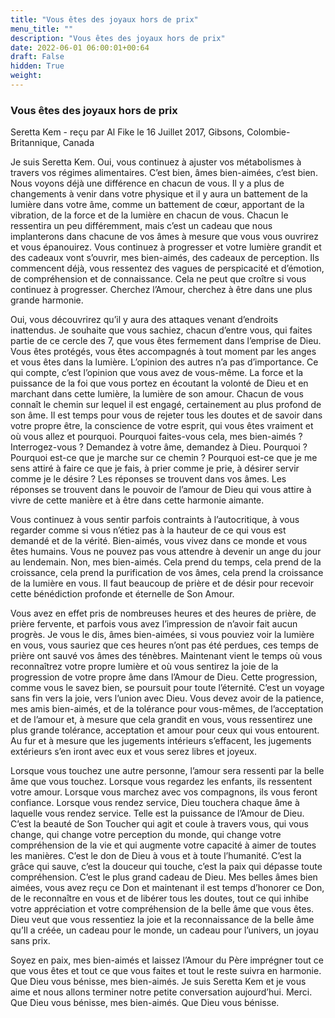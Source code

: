 ```yaml
---
title: "Vous êtes des joyaux hors de prix"
menu_title: ""
description: "Vous êtes des joyaux hors de prix"
date: 2022-06-01 06:00:01+00:64
draft: False
hidden: True
weight:
---
```

### Vous êtes des joyaux hors de prix

Seretta Kem - reçu par Al Fike le 16 Juillet 2017, Gibsons, Colombie-Britannique, Canada

Je suis Seretta Kem. Oui, vous continuez à ajuster vos métabolismes à travers vos régimes alimentaires. C’est bien, âmes bien-aimées, c’est bien. Nous voyons déjà une différence en chacun de vous. Il y a plus de changements à venir dans votre physique et il y aura un battement de la lumière dans votre âme, comme un battement de cœur, apportant de la vibration, de la force et de la lumière en chacun de vous. Chacun le ressentira un peu différemment, mais c’est un cadeau que nous implanterons dans chacune de vos âmes à mesure que vous vous ouvrirez et vous épanouirez. Vous continuez à progresser et votre lumière grandit et des cadeaux vont s’ouvrir, mes bien-aimés, des cadeaux de perception. Ils commencent déjà, vous ressentez des vagues de perspicacité et d’émotion, de compréhension et de connaissance. Cela ne peut que croître si vous continuez à progresser. Cherchez l’Amour, cherchez à être dans une plus grande harmonie.

Oui, vous découvrirez qu’il y aura des attaques venant d’endroits inattendus. Je souhaite que vous sachiez, chacun d’entre vous, qui faites partie de ce cercle des 7, que vous êtes fermement dans l’emprise de Dieu. Vous êtes protégés, vous êtes accompagnés à tout moment par les anges et vous êtes dans la lumière. L’opinion des autres n’a pas d’importance. Ce qui compte, c’est l’opinion que vous avez de vous-même. La force et la puissance de la foi que vous portez en écoutant la volonté de Dieu et en marchant dans cette lumière, la lumière de son amour. Chacun de vous connaît le chemin sur lequel il est engagé, certainement au plus profond de son âme. Il est temps pour vous de rejeter tous les doutes et de savoir dans votre propre être, la conscience de votre esprit, qui vous êtes vraiment et où vous allez et pourquoi. Pourquoi faites-vous cela, mes bien-aimés ? Interrogez-vous ? Demandez à votre âme, demandez à Dieu. Pourquoi ? Pourquoi est-ce que je marche sur ce chemin ? Pourquoi est-ce que je me sens attiré à faire ce que je fais, à prier comme je prie, à désirer servir comme je le désire ? Les réponses se trouvent dans vos âmes. Les réponses se trouvent dans le pouvoir de l’amour de Dieu qui vous attire à vivre de cette manière et à être dans cette harmonie aimante.

Vous continuez à vous sentir parfois contraints à l’autocritique, à vous regarder comme si vous n’étiez pas à la hauteur de ce qui vous est demandé et de la vérité. Bien-aimés, vous vivez dans ce monde et vous êtes humains. Vous ne pouvez pas vous attendre à devenir un ange du jour au lendemain. Non, mes bien-aimés. Cela prend du temps, cela prend de la croissance, cela prend la purification de vos âmes, cela prend la croissance de la lumière en vous. Il faut beaucoup de prière et de désir pour recevoir cette bénédiction profonde et éternelle de Son Amour.

Vous avez en effet pris de nombreuses heures et des heures de prière, de prière fervente, et parfois vous avez l’impression de n’avoir fait aucun progrès. Je vous le dis, âmes bien-aimées, si vous pouviez voir la lumière en vous, vous sauriez que ces heures n’ont pas été perdues, ces temps de prière ont sauvé vos âmes des ténèbres. Maintenant vient le temps où vous reconnaîtrez votre propre lumière et où vous sentirez la joie de la progression de votre propre âme dans l’Amour de Dieu. Cette progression, comme vous le savez bien, se poursuit pour toute l’éternité. C’est un voyage sans fin vers la joie, vers l’union avec Dieu. Vous devez avoir de la patience, mes amis bien-aimés, et de la tolérance pour vous-mêmes, de l’acceptation et de l’amour et, à mesure que cela grandit en vous, vous ressentirez une plus grande tolérance, acceptation et amour pour ceux qui vous entourent. Au fur et à mesure que les jugements intérieurs s’effacent, les jugements extérieurs s’en iront avec eux et vous serez libres et joyeux.

Lorsque vous touchez une autre personne, l’amour sera ressenti par la belle âme que vous touchez. Lorsque vous regardez les enfants, ils ressentent votre amour. Lorsque vous marchez avec vos compagnons, ils vous feront confiance. Lorsque vous rendez service, Dieu touchera chaque âme à laquelle vous rendez service. Telle est la puissance de l’Amour de Dieu. C’est la beauté de Son Toucher qui agit et coule à travers vous, qui vous change, qui change votre perception du monde, qui change votre compréhension de la vie et qui augmente votre capacité à aimer de toutes les manières. C’est le don de Dieu à vous et à toute l’humanité. C’est la grâce qui sauve, c’est la douceur qui touche, c’est la paix qui dépasse toute compréhension. C’est le plus grand cadeau de Dieu. Mes belles âmes bien aimées, vous avez reçu ce Don et maintenant il est temps d’honorer ce Don, de le reconnaître en vous et de libérer tous les doutes, tout ce qui inhibe votre appréciation et votre compréhension de la belle âme que vous êtes. Dieu veut que vous ressentiez la joie et la reconnaissance de la belle âme qu’Il a créée, un cadeau pour le monde, un cadeau pour l’univers, un joyau sans prix.

Soyez en paix, mes bien-aimés et laissez l’Amour du Père imprégner tout ce que vous êtes et tout ce que vous faites et tout le reste suivra en harmonie. Que Dieu vous bénisse, mes bien-aimés. Je suis Seretta Kem et je vous aime et nous allons terminer notre petite conversation aujourd’hui. Merci. Que Dieu vous bénisse, mes bien-aimés. Que Dieu vous bénisse.
